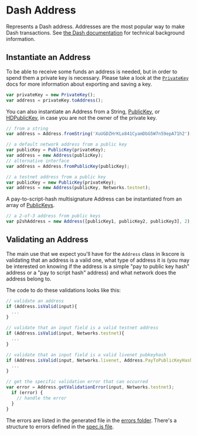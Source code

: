 # Dash Address

Represents a Dash address. Addresses are the most popular way to make Dash transactions. See [the Dash documentation](https://dash-docs.github.io/en/glossary/address) for technical background information.

## Instantiate an Address

To be able to receive some funds an address is needed, but in order to spend them a private key is necessary. Please take a look at the [`PrivateKey`](privatekey.md) docs for more information about exporting and saving a key.

```javascript
var privateKey = new PrivateKey();
var address = privateKey.toAddress();
```

You can also instantiate an Address from a String, [PublicKey](publickey.md), or [HDPublicKey](hierarchical.md), in case you are not the owner of the private key.

```javascript
// from a string
var address = Address.fromString('XuUGDZHrKLo841CyamDbG5W7n59epA71h2');

// a default network address from a public key
var publicKey = PublicKey(privateKey);
var address = new Address(publicKey);
// alternative interface
var address = Address.fromPublicKey(publicKey);

// a testnet address from a public key
var publicKey = new PublicKey(privateKey);
var address = new Address(publicKey, Networks.testnet);
```

A pay-to-script-hash multisignature Address can be instantiated from an array of [PublicKeys](publickey.md).

```javascript
// a 2-of-3 address from public keys
var p2shAddress = new Address([publicKey1, publicKey2, publicKey3], 2);
```

## Validating an Address

The main use that we expect you'll have for the `Address` class in lkscore is validating that an address is a valid one, what type of address it is (you may be interested on knowing if the address is a simple "pay to public key hash" address or a "pay to script hash" address) and what network does the address belong to.

The code to do these validations looks like this:

```javascript
// validate an address
if (Address.isValid(input){
  ...
}

// validate that an input field is a valid testnet address
if (Address.isValid(input, Networks.testnet){
  ...
}

// validate that an input field is a valid livenet pubkeyhash
if (Address.isValid(input, Networks.livenet, Address.PayToPublicKeyHash){
  ...
}

// get the specific validation error that can occurred
var error = Address.getValidationError(input, Networks.testnet);
  if (error) {
    // handle the error
  }
}
```

The errors are listed in the generated file in the [errors folder](https://github.com/dashevo/bitcore-dash/tree/master/lib/errors). There's a structure to errors defined in the [spec.js file](https://github.com/dashevo/bitcore-dash/tree/master/lib/errors/spec.js).
